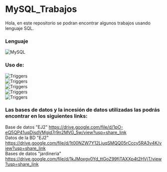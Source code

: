 # MySQL_Trabajos
Hola, en este repositorio se podran encontrar algunos trabajos usando lenguaje SQL.

### Lenguaje
![MySQL](https://img.shields.io/badge/MySQL-orange?style=for-the-badge&logo=mysql&logoColor=blue&labelColor=101010)<br>

### Uso de:
![Triggers](https://img.shields.io/badge/Triggers-green?style=for-the-badge&labelColor=101010)<br>
![Triggers](https://img.shields.io/badge/Procedimientos-orange?style=for-the-badge&labelColor=101010)<br>
![Triggers](https://img.shields.io/badge/Permisos-violet?style=for-the-badge&labelColor=101010)<br>
![Triggers](https://img.shields.io/badge/Roles-pink?style=for-the-badge&labelColor=101010)<br>
![Triggers](https://img.shields.io/badge/Vistas-yellow?style=for-the-badge&labelColor=101010)<br>


### Las bases de datos y la incesión de datos utilizadas las podrás encontrar en los siguientes links:
Base de datos "EJ2" https://drive.google.com/file/d/1pO-eQ5QP41uqDjsdVMgid7r9n2MVG_5w/view?usp=share_link<br>
Datos de la BD "EJ2" https://drive.google.com/file/d/1t00NZW7Y12LjuqSMQQ05rCccy5RA3v4K/view?usp=share_link<br>
Bases de datos "jardineria" https://drive.google.com/file/d/1kJMoxgv0Yd_ttGoZ99fjTAXXp4t2HVjT/view?usp=share_link<br>

